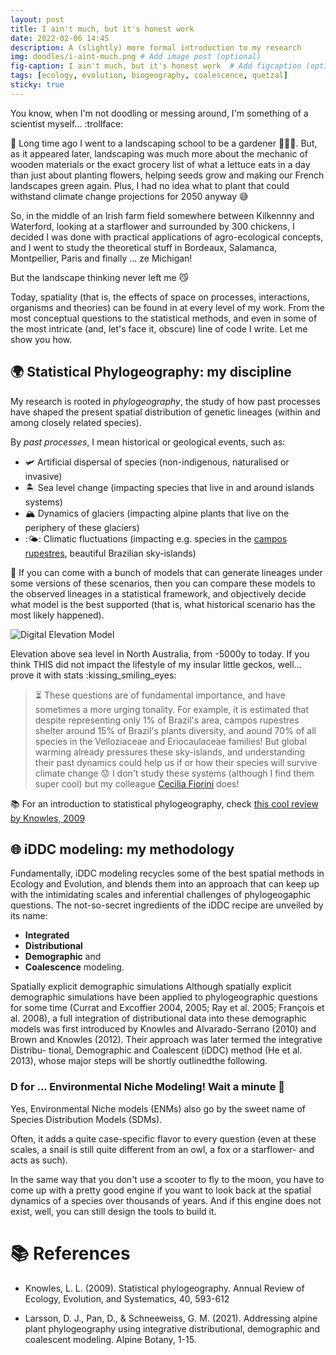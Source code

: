 ```yaml
---
layout: post
title: I ain't much, but it's honest work
date: 2022-02-06 14:45
description: A (slightly) more formal introduction to my research
img: doodles/i-aint-much.png # Add image post (optional)
fig-caption: I ain't much, but it's honest work  # Add figcaption (optional)
tags: [ecology, evolution, biogeography, coalescence, quetzal]
sticky: true
---
```


You know, when I'm not doodling or messing around, I'm something of a scientist myself... :trollface:

:seedling: Long time ago I went to a landscaping school to be a gardener :blossom::tulip::rose:. But, as it appeared later,
landscaping was much more about the mechanic of wooden materials or
the exact grocery list of what a lettuce eats in a day than just about planting flowers,
helping seeds grow and making our French landscapes green again.
Plus, I had no idea what to plant that could withstand climate change projections for 2050 anyway :sweat_smile:

So, in the middle of an Irish farm field somewhere between Kilkennny and Waterford, looking at a starflower and surrounded by 300 chickens, I decided I was done with practical applications
of agro-ecological concepts, and I went to study the theoretical stuff in Bordeaux, Salamanca, Montpellier, Paris and finally ... ze Michigan!

But the landscape thinking never left me :smirk_cat:

Today, spatiality (that is, the effects of space on processes, interactions, organisms and theories) can be found in at every level of my work.
From the most conceptual questions to the statistical methods, and even in some of the most
intricate (and, let's face it, obscure) line of code I write. Let me show you how.

## :earth_africa: Statistical Phylogeography: my discipline

My research is rooted in *phylogeography*, the study of how past processes
have shaped the present spatial distribution of genetic lineages (within and among closely related species).

By *past processes*, I mean historical or geological events, such as:
- :small_airplane: Artificial dispersal of species (non-indigenous, naturalised or invasive)
- :desert_island: Sea level change (impacting species that live in and around islands systems)
- :mountain_snow: Dynamics of glaciers (impacting alpine plants that live on the periphery of these glaciers)
- ::sun_behind_small_cloud:: Climatic fluctuations (impacting e.g. species in the [campos rupestres](https://en.wikipedia.org/wiki/Campos_rupestres), beautiful Brazilian sky-islands)

:crystal_ball: If you can come with a bunch of models that can generate lineages under some versions of these scenarios, then you can compare these models to the observed lineages in a statistical framework, and objectively decide what model is the best supported (that is, what historical scenario has the most likely happened).

<div class=figure>
  <p><img class=scaled src="{{site.baseurl}}/assets/img/animations/dem_dynamic_2D.gif"
    alt="Digital Elevation Model">
  <p>Elevation above sea level in North Australia, from -5000y to today. If you think THIS did not impact the lifestyle of my insular little geckos, well... prove it with stats :kissing_smiling_eyes:
</div>


> :hourglass_flowing_sand: These questions are of fundamental importance, and have sometimes a more urging tonality. For example, it is estimated that despite representing only 1% of Brazil's area, campos rupestres shelter around 15% of Brazil's plants diversity, and aound 70% of all species in the Velloziaceae and Eriocaulaceae families! But global warming already pressures these sky-islands, and understanding their past dynamics could help us if or how their species will survive climate change :worried: I don't study these systems (although I find them super cool) but my colleague [Cecilia Fiorini](https://ceciliafiorini.weebly.com/) does!

:books: For an introduction to statistical phylogeography, check [this cool review by Knowles, 2009](https://www.annualreviews.org/doi/pdf/10.1146/annurev.ecolsys.38.091206.095702)

## :globe_with_meridians: iDDC modeling: my methodology

Fundamentally, iDDC modeling recycles some of the best spatial methods in Ecology and Evolution,
and blends them into an approach that can keep up with the intimidating scales and inferential challenges of phylogeogaphic questions. The not-so-secret ingredients of the iDDC recipe
are unveiled by its name:

- **Integrated**
- **Distributional**
- **Demographic** and
- **Coalescence** modeling.

Spatially explicit demographic simulations
Although spatially explicit demographic simulations have
been applied to phylogeographic questions for some time
(Currat and Excoffier 2004, 2005; Ray et al. 2005; François
et al. 2008), a full integration of distributional data into these
demographic models was first introduced by Knowles and
Alvarado-Serrano (2010) and Brown and Knowles (2012).
Their approach was later termed the integrative Distribu-
tional, Demographic and Coalescent (iDDC) method (He
et al. 2013), whose major steps will be shortly outlinedthe following.


### D for ... Environmental Niche Modeling! Wait a minute :thinking:

Yes, Environmental Niche models (ENMs) also go by the sweet name of Species Distribution Models (SDMs).



 Often, it adds a quite case-specific flavor
to every question (even at these scales, a snail is still quite different from an owl,
a fox or a starflower- and acts as such).

In the same way that you don't use a scooter to fly
to the moon, you have to come up with a pretty good engine if you want to look back at the
spatial dynamics of a species over thousands of years. And if this engine does not exist,
well, you can still design the tools to build it.

# :books: References

* Knowles, L. L. (2009). Statistical phylogeography. Annual Review of Ecology, Evolution, and Systematics, 40, 593-612

* Larsson, D. J., Pan, D., & Schneeweiss, G. M. (2021). Addressing alpine plant phylogeography using integrative distributional, demographic and coalescent modeling. Alpine Botany, 1-15.
